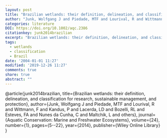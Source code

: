 ```yaml
---
layout: post
title: "Brazilian wetlands: their definition, delineation, and classification for research, sustainable management, and protection."
author: "Junk, Wolfgang J and Piedade, MTF and Lourival, R and Wittmann, F and Kandus, P and Lacerda, LD and Bozelli, RL and Esteves, FA and Nunes da Cunha, C and Maltchik, L and others"
categories: literature
DOI: https://doi.org/10.1002/aqc.2386
citationkey: junk2014brazilian
excerpt: "Brazilian wetlands: their definition, delineation, and classification for research, sustainable management, and protection."
tags:
  - wetlands
  - classification
  - Brazil
date: '2004-01-01 11:27'
modified: '2019-12-26 11:27'
comments: true
share: true
abstract: ""
---
```


@article{junk2014brazilian,
  title={Brazilian wetlands: their definition, delineation, and classification for research, sustainable management, and protection},
  author={Junk, Wolfgang J and Piedade, MTF and Lourival, R and Wittmann, F and Kandus, P and Lacerda, LD and Bozelli, RL and Esteves, FA and Nunes da Cunha, C and Maltchik, L and others},
  journal={Aquatic Conservation: Marine and Freshwater Ecosystems},
  volume={24},
  number={1},
  pages={5--22},
  year={2014},
  publisher={Wiley Online Library}
}
